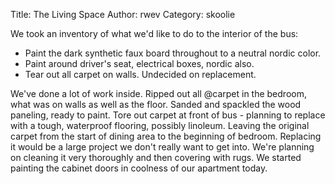 Title: The Living Space
Author: rwev
Category: skoolie

We took an inventory of what we'd like to do to the interior of the
bus:
 - Paint the dark synthetic faux board throughout to a neutral nordic color.
 - Paint around driver's seat, electrical boxes, nordic also.
 - Tear out all carpet on walls. Undecided on replacement.

We've done a lot of work inside. Ripped out all @carpet in the bedroom, what was
on walls as well as the floor. Sanded and spackled the wood paneling, ready to
paint. Tore out carpet at front of bus - planning to replace with a tough,
waterproof flooring, possibly linoleum. Leaving the original carpet from the
start of dining area to the beginning of bedroom. Replacing it would be a large
project we don't really want to get into. We're planning on cleaning it very
thoroughly and then covering with rugs. We started painting the cabinet doors
in coolness of our apartment today. 

